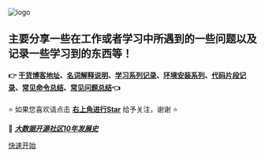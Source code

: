 <!-- ![logo](https://docsify.js.org/_media/icon.svg) -->
![logo](https://s1.ax1x.com/2020/05/20/YojfYt.gif "-gifcontrol-disabled;")

<!-- ## :point_right: AmCoder个人笔记 :point_left: -->

## 主要分享一些在工作或者学习中所遇到的一些问题以及记录一些学习到的东西等！

#### :point_right: [干货博客地址](GoodBlog.md)、[名词解释说明](Terminology.md)、[学习系列记录](学习系列记录/README.md)、[环境安装系列](环境安装系列/README.md)、[代码片段记录](代码片段记录/README.md)、[常见命令总结](常见命令总结/README.md)、[常见问题总结](常见问题总结/README.md):point_left:

:star: 如果您喜欢请点击 **[右上角进行Star](https://github.com/rzechen/MyNotes.git)** 给予关注，谢谢 :star:

:movie_camera: [***大数据开源社区10年发展史***](https://v.youku.com/v_show/id_XNDM1MDI1MjU0NA==.html?spm=a2h9p.12366999.app.SECTION~MAIN~SECTION~MAIN~5~5!2~5!3~5~5~5~5~5~21~22~TR~TD!2~5~5!2~H4~A)

[快速开始](README.md)
